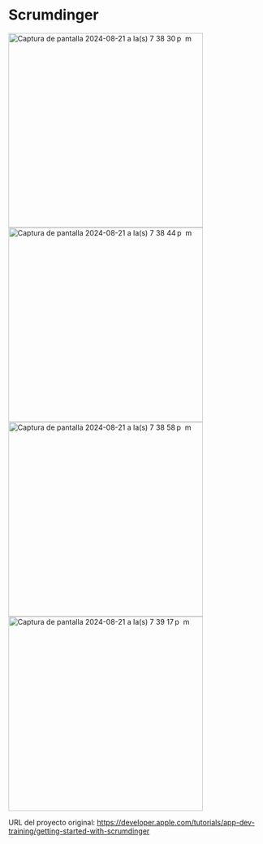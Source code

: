 
# Scrumdinger

<img width="383" alt="Captura de pantalla 2024-08-21 a la(s) 7 38 30 p  m" src="https://github.com/user-attachments/assets/97dce576-b1f2-44fd-898b-1b3e611fdff6">
<img width="383" alt="Captura de pantalla 2024-08-21 a la(s) 7 38 44 p  m" src="https://github.com/user-attachments/assets/6fda23fc-6343-4e5d-8cf3-6fd87328b3f8">
<img width="383" alt="Captura de pantalla 2024-08-21 a la(s) 7 38 58 p  m" src="https://github.com/user-attachments/assets/b7289932-ff97-46da-bccd-47ce4fc0ae46">
<img width="383" alt="Captura de pantalla 2024-08-21 a la(s) 7 39 17 p  m" src="https://github.com/user-attachments/assets/54fb1629-91ab-4fec-9748-f0549e502036">

URL del proyecto original: https://developer.apple.com/tutorials/app-dev-training/getting-started-with-scrumdinger
